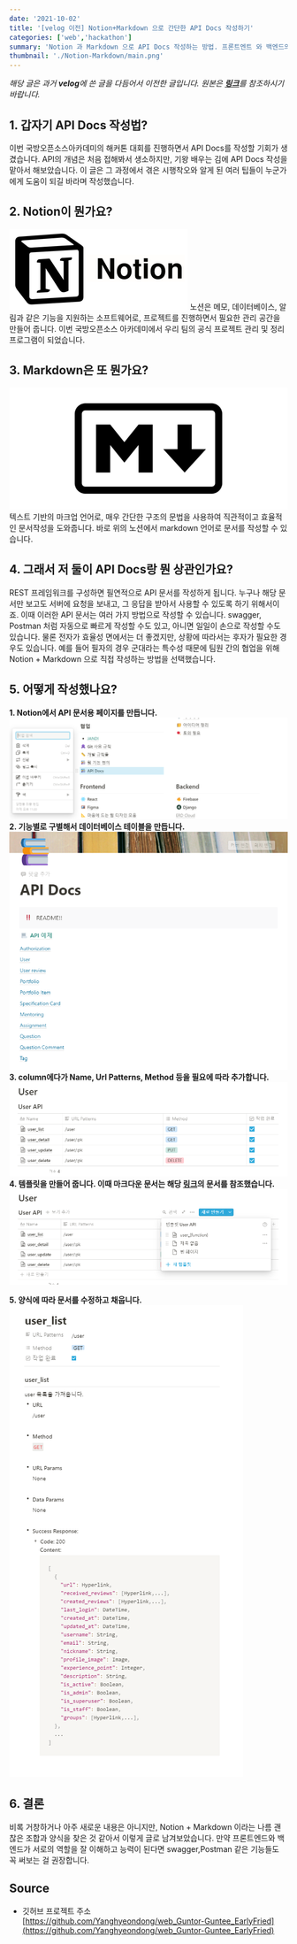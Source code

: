 ```yaml
---
date: '2021-10-02'
title: '[velog 이전] Notion+Markdown 으로 간단한 API Docs 작성하기'
categories: ['web','hackathon']
summary: 'Notion 과 Markdown 으로 API Docs 작성하는 방법. 프론트엔트 와 백엔드의 연결.'
thumbnail: './Notion-Markdown/main.png'
---
```

*해당 글은 과거 **velog**에 쓴 글을 다듬어서 이전한 글입니다. 원본은 [**링크**](https://velog.io/@hdyang0686/NotionMarkdown-%EC%9C%BC%EB%A1%9C-%EA%B0%84%EB%8B%A8%ED%95%9C-API-Docs-%EC%9E%91%EC%84%B1%ED%95%98%EA%B8%B0)를 참조하시기 바랍니다.*  
## 1. 갑자기 API Docs 작성법?
이번 국방오픈소스아카데미의 해커톤 대회를 진행하면서 API Docs를 작성할 기회가 생겼습니다. API의 개념은 처음 접해봐서 생소하지만, 기왕 배우는 김에 API Docs 작성을 맡아서 해보았습니다. 이 글은 그 과정에서 겪은 시행착오와 알게 된 여러 팁들이 누군가에게 도움이 되길 바라며 작성했습니다.

## 2. Notion이 뭔가요?
![1](./Notion-Markdown/1.png)
노션은 메모, 데이터베이스, 알림과 같은 기능을 지원하는 소프트웨어로, 프로젝트를 진행하면서 필요한 관리 공간을 만들어 줍니다. 이번 국방오픈소스 아카데미에서 우리 팀의 공식 프로젝트 관리 및 정리 프로그램이 되었습니다.

## 3. Markdown은 또 뭔가요?
![2](./Notion-Markdown/2.png)
텍스트 기반의 마크업 언어로, 매우 간단한 구조의 문법을 사용하여 직관적이고 효율적인 문서작성을 도와줍니다. 바로 위의 노션에서 markdown 언어로 문서를 작성할 수 있습니다.

## 4. 그래서 저 둘이 API Docs랑 뭔 상관인가요?
REST 프레임워크를 구성하면 필연적으로 API 문서를 작성하게 됩니다. 누구나 해당 문서만 보고도 서버에 요청을 보내고, 그 응답을 받아서 사용할 수 있도록 하기 위해서이죠. 이때 이러한 API 문서는 여러 가지 방법으로 작성할 수 있습니다. swagger, Postman 처럼 자동으로 빠르게 작성할 수도 있고, 아니면 일일이 손으로 작성할 수도 있습니다. 물론 전자가 효율성 면에서는 더 좋겠지만, 상황에 따라서는 후자가 필요한 경우도 있습니다. 예를 들어 필자의 경우 군대라는 특수성 때문에 팀원 간의 협업을 위해 Notion + Markdown 으로 직접 작성하는 방법을 선택했습니다.

## 5. 어떻게 작성했나요?
**1. Notion에서 API 문서용 페이지를 만듭니다.**
![3](./Notion-Markdown/3.png)
**2. 기능별로 구별해서 데이터베이스 테이블을 만듭니다.**
![4](./Notion-Markdown/4.png)
**3. column에다가 Name, Url Patterns, Method 등을 필요에 따라 추가합니다.**
![5](./Notion-Markdown/5.png)
**4. 템플릿을 만들어 줍니다. 이때 마크다운 문서는 해당 [링크](https://gist.github.com/iros/3426278#file-example-md)의 문서를 참조했습니다.**
![6](./Notion-Markdown/6.png)

**5. 양식에 따라 문서를 수정하고 채웁니다.**
![7](./Notion-Markdown/7.png)

## 6. 결론
비록 거창하거나 아주 새로운 내용은 아니지만, Notion + Markdown 이라는 나름 괜찮은 조합과 양식을 찾은 것 같아서 이렇게 글로 남겨보았습니다. 만약 프론트엔드와 백엔드가 서로의 역할을 잘 이해하고 능력이 된다면 swagger,Postman 같은 기능들도 꼭 써보는 걸 권장합니다.

## Source

- 깃허브 프로젝트 주소  
  [https://github.com/Yanghyeondong/web_Guntor-Guntee_EarlyFried](https://github.com/Yanghyeondong/web_Guntor-Guntee_EarlyFried)